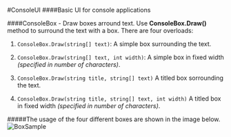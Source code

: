 #ConsoleUI
####Basic UI for console applications

####ConsoleBox - Draw boxes arround text.
Use **ConsoleBox.Draw()** method to surround the text with a box. There are four overloads:

1. ```ConsoleBox.Draw(string[] text)```: A simple box surrounding the text.

2. ```ConsoleBox.Draw(string[] text, int width)```: A simple box in fixed width *(specified in number of characters)*.
3. ```ConsoleBox.Draw(string title, string[] text)``` A titled box sorrounding the text.

4. ```ConsoleBox.Draw(string title, string[] text, int width)``` A titled box in fixed width *(specified in number of characters)*.

#####The usage of the four different boxes are shown in the image below.
![BoxSample](https://i.imgur.com/iNrtkkq.png)


 